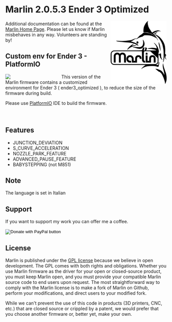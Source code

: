 # Marlin 2.0.5.3 Ender 3 Optimized


<img align="right" width=175 src="buildroot/share/pixmaps/logo/marlin-250.png" />

Additional documentation can be found at the [Marlin Home Page](http://marlinfw.org/).
Please let us know if Marlin misbehaves in any way. Volunteers are standing by!

## Custom env for Ender 3 - PlatformIO

<img align="left" width=175 src="https://cdn.worldvectorlogo.com/logos/platformio.svg" />

This version of the Marlin firmware contains a customized environment for Ender 3 ( ender3_optimized ), to reduce the size of the firmware during build.<br/>


Please use [PlatformIO](https://platformio.org/) IDE to build the firmware.<br/><br/><br/>

## Features

* JUNCTION_DEVIATION
* S_CURVE_ACCELERATION
* NOZZLE_PARK_FEATURE
* ADVANCED_PAUSE_FEATURE
* BABYSTEPPING (not M851)

## Note

The language is set in Italian

## Support

If you want to support my work you can offer me a coffee.

<form action="https://www.paypal.com/cgi-bin/webscr" method="post" target="_top">
<input type="hidden" name="cmd" value="_donations" />
<input type="hidden" name="business" value="WCSZEVGZTKFXS" />
<input type="hidden" name="currency_code" value="EUR" />
<input type="image" src="https://www.paypalobjects.com/en_US/IT/i/btn/btn_donateCC_LG.gif" border="0" name="submit" title="PayPal - The safer, easier way to pay online!" alt="Donate with PayPal button" />
<img alt="" border="0" src="https://www.paypal.com/en_IT/i/scr/pixel.gif" width="1" height="1" />
</form>



## License

Marlin is published under the [GPL license](/LICENSE) because we believe in open development. The GPL comes with both rights and obligations. Whether you use Marlin firmware as the driver for your open or closed-source product, you must keep Marlin open, and you must provide your compatible Marlin source code to end users upon request. The most straightforward way to comply with the Marlin license is to make a fork of Marlin on Github, perform your modifications, and direct users to your modified fork.

While we can't prevent the use of this code in products (3D printers, CNC, etc.) that are closed source or crippled by a patent, we would prefer that you choose another firmware or, better yet, make your own.
